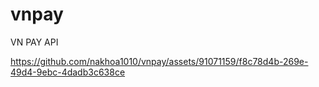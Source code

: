 # vnpay
VN PAY API


https://github.com/nakhoa1010/vnpay/assets/91071159/f8c78d4b-269e-49d4-9ebc-4dadb3c638ce

